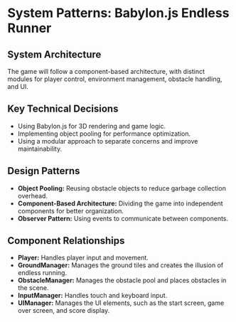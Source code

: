 # System Patterns: Babylon.js Endless Runner

## System Architecture
The game will follow a component-based architecture, with distinct modules for player control, environment management, obstacle handling, and UI.

## Key Technical Decisions
- Using Babylon.js for 3D rendering and game logic.
- Implementing object pooling for performance optimization.
- Using a modular approach to separate concerns and improve maintainability.

## Design Patterns
- **Object Pooling:** Reusing obstacle objects to reduce garbage collection overhead.
- **Component-Based Architecture:** Dividing the game into independent components for better organization.
- **Observer Pattern:** Using events to communicate between components.

## Component Relationships
- **Player:** Handles player input and movement.
- **GroundManager:** Manages the ground tiles and creates the illusion of endless running.
- **ObstacleManager:** Manages the obstacle pool and places obstacles in the scene.
- **InputManager:** Handles touch and keyboard input.
- **UIManager:** Manages the UI elements, such as the start screen, game over screen, and score display.
